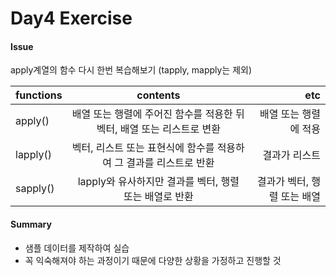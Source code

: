 Day4 Exercise
================

#### Issue

apply계열의 함수 다시 한번 복습해보기 (tapply, mapply는 제외)

| functions |                                contents                                |                          etc|
|-----------|:----------------------------------------------------------------------:|----------------------------:|
| apply()   | 배열 또는 행렬에 주어진 함수를 적용한 뒤 벡터, 배열 또는 리스트로 변환 |        배열 또는 행렬에 적용|
| lapply()  |   벡터, 리스트 또는 표현식에 함수를 적용하여 그 결과를 리스트로 반환   |                결과가 리스트|
| sapply()  |         lapply와 유사하지만 결과를 벡터, 행렬 또는 배열로 반환         |  결과가 벡터, 행렬 또는 배열|

#### Summary

-   샘플 데이터를 제작하여 실습
-   꼭 익숙해져야 하는 과정이기 때문에 다양한 상황을 가정하고 진행할 것
